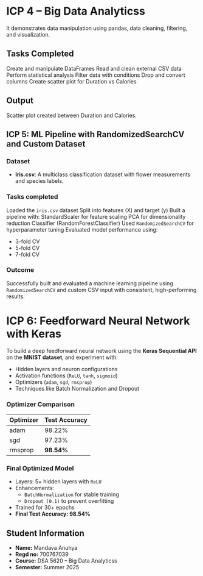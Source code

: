 # ICP 4 – Big Data Analyticss

It demonstrates data manipulation using pandas, data cleaning, filtering, and visualization.
## Tasks Completed
 Create and manipulate DataFrames
 Read and clean external CSV data
 Perform statistical analysis
 Filter data with conditions
 Drop and convert columns
 Create scatter plot for Duration vs Calories


## Output 
Scatter plot created between Duration and Calories.


## ICP 5: ML Pipeline with RandomizedSearchCV and Custom Dataset

### Dataset
- **Iris.csv**: A multiclass classification dataset with flower measurements and species labels.

### Tasks completed
Loaded the `iris.csv` dataset
Split into features (X) and target (y)
Built a pipeline with:
StandardScaler for feature scaling
PCA for dimensionality reduction
Classifier (RandomForestClassifier)
 Used `RandomizedSearchCV` for hyperparameter tuning
Evaluated model performance using:
  - 3-fold CV
  - 5-fold CV
  - 7-fold CV

### Outcome
Successfully built and evaluated a machine learning pipeline using `RandomizedSearchCV` and custom CSV input with consistent, high-performing results.

# ICP 6: Feedforward Neural Network with Keras

To build a deep feedforward neural network using the **Keras Sequential API** on the **MNIST dataset**, and experiment with:
- Hidden layers and neuron configurations
- Activation functions (`ReLU`, `tanh`, `sigmoid`)
- Optimizers (`adam`, `sgd`, `rmsprop`)
- Techniques like Batch Normalization and Dropout
### Optimizer Comparison
| Optimizer | Test Accuracy |
|----------|----------------|
| adam     | 98.22%         |
| sgd      | 97.23%         |
| rmsprop  | **98.54%**     |

### Final Optimized Model
- Layers: 5+ hidden layers with `ReLU`
- Enhancements:
  - `BatchNormalization` for stable training
  - `Dropout (0.1)` to prevent overfitting
- Trained for 30+ epochs
- **Final Test Accuracy: 98.54%**


## Student Information
- **Name:** Mandava Anuhya
- **Regd no:** 700767039
- **Course:** DSA 5620 – Big Data Analyticss
- **Semester:** Summer 2025
